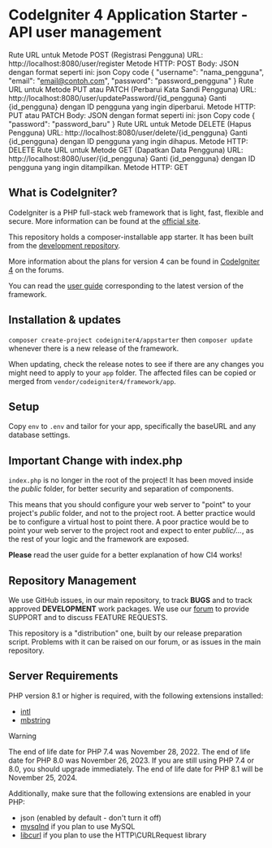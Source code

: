 # CodeIgniter 4 Application Starter - API user management 


Rute URL untuk Metode POST (Registrasi Pengguna)
URL: http://localhost:8080/user/register
Metode HTTP: POST
Body: JSON dengan format seperti ini:
json
Copy code
{
  "username": "nama_pengguna",
  "email": "email@contoh.com",
  "password": "password_pengguna"
}
Rute URL untuk Metode PUT atau PATCH (Perbarui Kata Sandi Pengguna)
URL: http://localhost:8080/user/updatePassword/{id_pengguna}
Ganti {id_pengguna} dengan ID pengguna yang ingin diperbarui.
Metode HTTP: PUT atau PATCH
Body: JSON dengan format seperti ini:
json
Copy code
{
  "password": "password_baru"
}
Rute URL untuk Metode DELETE (Hapus Pengguna)
URL: http://localhost:8080/user/delete/{id_pengguna}
Ganti {id_pengguna} dengan ID pengguna yang ingin dihapus.
Metode HTTP: DELETE
Rute URL untuk Metode GET (Dapatkan Data Pengguna)
URL: http://localhost:8080/user/{id_pengguna}
Ganti {id_pengguna} dengan ID pengguna yang ingin ditampilkan.
Metode HTTP: GET




## What is CodeIgniter?

CodeIgniter is a PHP full-stack web framework that is light, fast, flexible and secure.
More information can be found at the [official site](https://codeigniter.com).

This repository holds a composer-installable app starter.
It has been built from the
[development repository](https://github.com/codeigniter4/CodeIgniter4).

More information about the plans for version 4 can be found in [CodeIgniter 4](https://forum.codeigniter.com/forumdisplay.php?fid=28) on the forums.

You can read the [user guide](https://codeigniter.com/user_guide/)
corresponding to the latest version of the framework.

## Installation & updates

`composer create-project codeigniter4/appstarter` then `composer update` whenever
there is a new release of the framework.

When updating, check the release notes to see if there are any changes you might need to apply
to your `app` folder. The affected files can be copied or merged from
`vendor/codeigniter4/framework/app`.

## Setup

Copy `env` to `.env` and tailor for your app, specifically the baseURL
and any database settings.

## Important Change with index.php

`index.php` is no longer in the root of the project! It has been moved inside the *public* folder,
for better security and separation of components.

This means that you should configure your web server to "point" to your project's *public* folder, and
not to the project root. A better practice would be to configure a virtual host to point there. A poor practice would be to point your web server to the project root and expect to enter *public/...*, as the rest of your logic and the
framework are exposed.

**Please** read the user guide for a better explanation of how CI4 works!

## Repository Management

We use GitHub issues, in our main repository, to track **BUGS** and to track approved **DEVELOPMENT** work packages.
We use our [forum](http://forum.codeigniter.com) to provide SUPPORT and to discuss
FEATURE REQUESTS.

This repository is a "distribution" one, built by our release preparation script.
Problems with it can be raised on our forum, or as issues in the main repository.

## Server Requirements

PHP version 8.1 or higher is required, with the following extensions installed:

- [intl](http://php.net/manual/en/intl.requirements.php)
- [mbstring](http://php.net/manual/en/mbstring.installation.php)

> [!WARNING]
> The end of life date for PHP 7.4 was November 28, 2022.
> The end of life date for PHP 8.0 was November 26, 2023.
> If you are still using PHP 7.4 or 8.0, you should upgrade immediately.
> The end of life date for PHP 8.1 will be November 25, 2024.

Additionally, make sure that the following extensions are enabled in your PHP:

- json (enabled by default - don't turn it off)
- [mysqlnd](http://php.net/manual/en/mysqlnd.install.php) if you plan to use MySQL
- [libcurl](http://php.net/manual/en/curl.requirements.php) if you plan to use the HTTP\CURLRequest library
